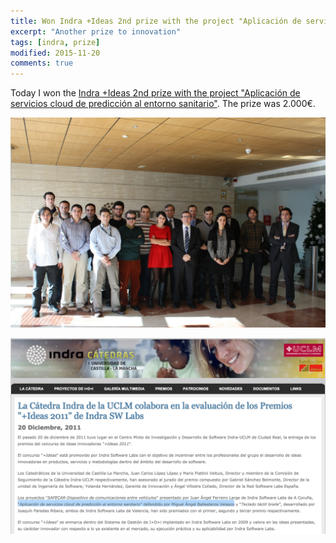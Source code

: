 ```yaml
---
title: Won Indra +Ideas 2nd prize with the project "Aplicación de servicios cloud de predicción al entorno sanitario"
excerpt: "Another prize to innovation"
tags: [indra, prize]
modified: 2015-11-20
comments: true
---
```


Today I won the [Indra +Ideas 2nd prize with the project "Aplicación de servicios cloud de predicción al entorno sanitario"](http://catedraindra.uclm.es/node/79). The prize was 2.000€.

![Indra +IDEAS prize 2011](/images/2011-12-20-indra-ideas-prize/members.jpg)

![News screenshot](/images/2011-12-20-indra-ideas-prize/news-screenshot.png)
